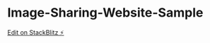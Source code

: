 # Image-Sharing-Website-Sample

[Edit on StackBlitz ⚡️](https://stackblitz.com/edit/cloudflare-templates-a5swo3)